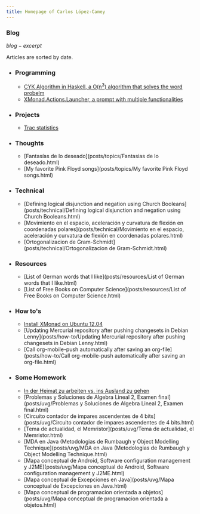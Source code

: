 ```yaml
---
title: Homepage of Carlos López-Camey
---
```


### Blog

$blog-excerpt$

Articles are sorted by date.

* ### Programming
    - [CYK Algorithm in Haskell, a O(n<sup>3</sup>) algorithm that solves the word probelm](posts/programming/cyk.html)
    - [XMonad.Actions.Launcher, a prompt with multiple functionalities](posts/programming/xmonad-launcher.html)

* ### Projects
    - [Trac statistics](projects/trac-statistics.html)

* ### Thoughts
    - [Fantasías de lo deseado](posts/topics/Fantasias de lo deseado.html)
    - [My favorite Pink Floyd songs](posts/topics/My favorite Pink Floyd songs.html)

* ### Technical
    - [Defining logical disjunction and negation using Church Booleans](posts/technical/Defining logical disjunction and negation using Church Booleans.html)
    - [Movimiento en el espacio, aceleración y curvatura de flexión en coordenadas polares](posts/technical/Movimiento en el espacio, aceleración y curvatura de flexión en coordenadas polares.html)
    - [Ortogonalizacion de Gram-Schmidt](posts/technical/Ortogonalizacion de Gram-Schmidt.html)

* ### Resources
    - [List of German words that I like](posts/resources/List of German words that I like.html)
    - [List of Free Books on Computer Science](posts/resources/List of Free Books on Computer Science.html)

* ### How to's
    - [Install XMonad on Ubuntu 12.04](posts/how-to/install-xmonad-ubuntu-12.04.html)
    - [Updating Mercurial repository after pushing changesets in Debian Lenny](posts/how-to/Updating Mercurial repository after pushing changesets in Debian Lenny.html)
    - [Call org-mobile-push automatically after saving an org-file](posts/how-to/Call org-mobile-push automatically after saving an org-file.html)

* ### Some Homework
    - [In der Heimat zu arbeiten vs. ins Ausland zu gehen](posts/german/in-der-heimat-arbeiten-vs-ins-ausland-zu-gehen.html)
    - [Problemas y Soluciones de Algebra Lineal 2, Examen final](posts/uvg/Problemas y Soluciones de Algebra Lineal 2, Examen final.html)
    - [Circuito contador de impares ascendentes de 4 bits](posts/uvg/Circuito contador de impares ascendentes de 4 bits.html)
    - [Tema de actualidad, el Memristor](posts/uvg/Tema de actualidad, el Memristor.html)
    - [MDA en Java (Metodologias de Rumbaugh y Object Modelling Technique](posts/uvg/MDA en Java (Metodologias de Rumbaugh y Object Modelling Technique.html)
    - [Mapa conceptual de Android, Software configuration management y J2ME](posts/uvg/Mapa conceptual de Android, Software configuration management y J2ME.html)
    - [Mapa conceptual de Excepciones en Java](posts/uvg/Mapa conceptual de Excepciones en Java.html)
    - [Mapa conceptual de programacion orientada a objetos](posts/uvg/Mapa conceptual de programacion orientada a objetos.html)
    
